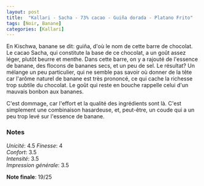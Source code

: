 ```yaml
---
layout: post
title:  "Kallari - Sacha - 73% cacao - Guiña dorada - Platano Frito"
tags: [Noir, Banane] 
categories: [Kallari]
---
```


En Kischwa, banane se dit: guiña, d'où le nom de cette barre de chocolat. 
Le cacao Sacha, qui constitute la base de ce chocolat, a un goût assez léger, plutôt beurre et menthe. Dans cette barre, on y a rajouté de l'essence de banane, des flocons de bananes secs, et un peu de sel. Le résultat? Un mélange un peu particulier,  qui ne semble pas savoir où donner de la tête car l'arôme naturel de banane est très prononcé, ce qui cache la richesse trop subtile du chocolat. Le goût qui reste en bouche rappelle celui d'un mauvais bonbon aux bananes.

C'est dommage, car l'effort et la qualité des ingrédients sont là. C'est simplement une combinaison hasardeuse, et, peut-être, un coude qui a un peu trop levé sur l'essence de banane.


### Notes

_Unicité_: 4.5 
_Finesse_: 4  
_Confort_: 3.5  
_Intensité_: 3.5  
_Impression générale_: 3.5

**Note finale**: 19/25